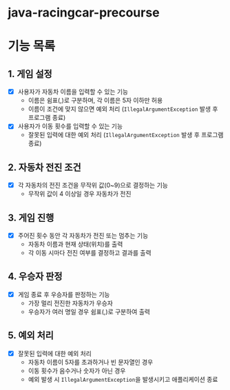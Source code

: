 # java-racingcar-precourse

# 기능 목록
## 1. 게임 설정
- [x] 사용자가 자동차 이름을 입력할 수 있는 기능
    - 이름은 쉼표(,)로 구분하며, 각 이름은 5자 이하만 허용
    - 이름이 조건에 맞지 않으면 예외 처리 (`IllegalArgumentException` 발생 후 프로그램 종료)
- [x] 사용자가 이동 횟수를 입력할 수 있는 기능
    - 잘못된 입력에 대한 예외 처리 (`IllegalArgumentException` 발생 후 프로그램 종료)

## 2. 자동차 전진 조건
- [x] 각 자동차의 전진 조건을 무작위 값(0~9)으로 결정하는 기능
    - 무작위 값이 4 이상일 경우 자동차가 전진

## 3. 게임 진행
- [x] 주어진 횟수 동안 각 자동차가 전진 또는 멈추는 기능
    - 자동차 이름과 현재 상태(위치)를 출력
    - 각 이동 시마다 전진 여부를 결정하고 결과를 출력

## 4. 우승자 판정
- [x] 게임 종료 후 우승자를 판정하는 기능
    - 가장 멀리 전진한 자동차가 우승자
    - 우승자가 여러 명일 경우 쉼표(,)로 구분하여 출력

## 5. 예외 처리
- [x] 잘못된 입력에 대한 예외 처리
    - 자동차 이름이 5자를 초과하거나 빈 문자열인 경우
    - 이동 횟수가 음수거나 숫자가 아닌 경우
    - 예외 발생 시 `IllegalArgumentException`을 발생시키고 애플리케이션 종료
